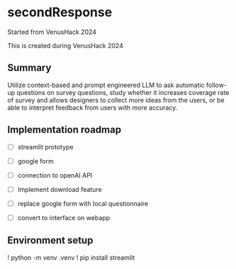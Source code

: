 # secondResponse
Started from VenusHack 2024

This is created during VenusHack 2024

## Summary
Utilize context-based and prompt engineered LLM to ask automatic follow-up questions on survey questions, study whether it increases coverage rate of survey and allows designers to collect more ideas from the users, or be able to interpret feedback from users with more accuracy.

## Implementation roadmap
- [ ] streamlit prototype
- [ ] google form
- [ ] connection to openAI API
- [ ] Implement download feature
- [ ] replace google form with local questionnaire
- [ ] convert to interface on webapp


## Environment setup
! python -m venv .venv
! pip install streamlit

